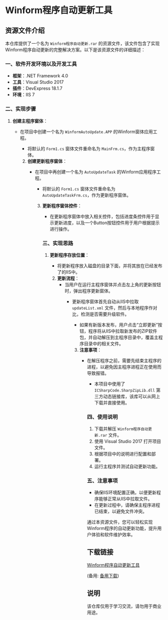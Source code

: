 # Winform程序自动更新工具

## 资源文件介绍

本仓库提供了一个名为 `Winform程序自动更新.rar` 的资源文件，该文件包含了实现Winform程序自动更新的完整解决方案。以下是该资源文件的详细描述：

### 一、软件开发环境以及开发工具

- **框架**：.NET Framework 4.0
- **工具**：Visual Studio 2017
- **插件**：DevExpress 18.1.7
- **环境**：IIS 7

### 二、实现步骤

1. **创建主程序窗体**：
   - 在项目中创建一个名为 `WinformAutoUpdate.APP` 的Winform窗体应用工程。
      - 将默认的 `Form1.cs` 窗体文件重命名为 `MainFrm.cs`，作为主程序窗体。

      2. **创建更新程序窗体**：
         - 在项目中再创建一个名为 `AutoUpdateTask` 的Winform应用程序工程。
            - 将默认的 `Form1.cs` 窗体文件重命名为 `AutoUpdateTaskFrm.cs`，作为更新程序窗体。

            3. **更新程序窗体控件**：
               - 在更新程序窗体中放入相关控件，包括进度条控件用于显示更新进度，以及一个Button按钮控件用于用户根据提示进行操作。

               ### 三、实现思路

               1. **更新程序存放位置**：
                  - 将更新程序放入磁盘的目录下面，并将其放在已经发布了的IIS中。

                  2. **更新流程**：
                     - 当用户在运行主程序窗体并点击左上角的更新按钮时，弹出程序更新窗体。
                        - 更新程序窗体首先自动从IIS中拉取 `updateList.xml` 文件，然后与本地程序作对比，检测是否需要升级软件。
                           - 如果有新版本发布，用户点击“立即更新”按钮，程序将从IIS中拉取新发布的ZIP软件包，并自动解压到主程序目录中，覆盖主程序目录中的相关文件。

                           3. **注意事项**：
                              - 在解压程序之前，需要先结束主程序的进程，以避免因主程序进程正在使用而导致报错。
                                 - 本项目中使用了 `ICSharpCode.SharpZipLib.dll` 第三方动态链接库，该库可以从网上下载并直接使用。

                                 ### 四、使用说明

                                 1. 下载并解压 `Winform程序自动更新.rar` 文件。
                                 2. 使用 Visual Studio 2017 打开项目文件。
                                 3. 根据项目中的说明进行配置和部署。
                                 4. 运行主程序并测试自动更新功能。

                                 ### 五、注意事项

                                 - 确保IIS环境配置正确，以便更新程序能够正常从IIS中拉取文件。
                                 - 在更新过程中，请确保主程序进程已结束，以避免文件冲突。

                                 通过本资源文件，您可以轻松实现Winform程序的自动更新功能，提升用户体验和软件维护效率。

                                 ## 下载链接
                                 [Winform程序自动更新工具](https://pan.quark.cn/s/8cb55273793d) 

                                 (备用: [备用下载](https://pan.baidu.com/s/1tIRBX2O8t6EHyq8R0o0rIw?pwd=1234))

                                 ## 说明

                                 该仓库仅用于学习交流，请勿用于商业用途。
